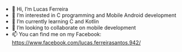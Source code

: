 - 👋 Hi, I’m Lucas Ferreira
- 👀 I’m interested in C programming and Mobile Android development
- 🌱 I’m currently learning C and Kotlin
- 💞️ I’m looking to collaborate on mobile development
- 📫 You can find me on my Facebook: https://www.facebook.com/lucas.ferreirasantos.942/

<!---
lublackbr0103/lublackbr0103 is a ✨ special ✨ repository because its `README.md` (this file) appears on your GitHub profile.
You can click the Preview link to take a look at your changes.
--->
